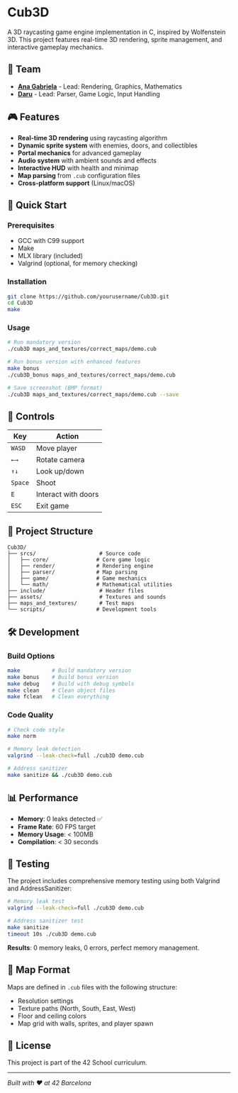 # Cub3D

A 3D raycasting game engine implementation in C, inspired by Wolfenstein 3D. This project features real-time 3D rendering, sprite management, and interactive gameplay mechanics.

## 👥 Team

- **[Ana Gabriela](https://github.com/Anagamedina)** - Lead: Rendering, Graphics, Mathematics
- **[Daru](https://github.com/Daruuu)** - Lead: Parser, Game Logic, Input Handling

## 🎮 Features

- **Real-time 3D rendering** using raycasting algorithm
- **Dynamic sprite system** with enemies, doors, and collectibles
- **Portal mechanics** for advanced gameplay
- **Audio system** with ambient sounds and effects
- **Interactive HUD** with health and minimap
- **Map parsing** from `.cub` configuration files
- **Cross-platform support** (Linux/macOS)

## 🚀 Quick Start

### Prerequisites
- GCC with C99 support
- Make
- MLX library (included)
- Valgrind (optional, for memory checking)

### Installation
```bash
git clone https://github.com/yourusername/Cub3D.git
cd Cub3D
make
```

### Usage
```bash
# Run mandatory version
./cub3D maps_and_textures/correct_maps/demo.cub

# Run bonus version with enhanced features
make bonus
./cub3D_bonus maps_and_textures/correct_maps/demo.cub

# Save screenshot (BMP format)
./cub3D maps_and_textures/correct_maps/demo.cub --save
```

## 🎯 Controls

| Key | Action |
|-----|--------|
| `WASD` | Move player |
| `←→` | Rotate camera |
| `↑↓` | Look up/down |
| `Space` | Shoot |
| `E` | Interact with doors |
| `ESC` | Exit game |

## 📁 Project Structure

```
Cub3D/
├── srcs/                    # Source code
│   ├── core/               # Core game logic
│   ├── render/             # Rendering engine
│   ├── parser/             # Map parsing
│   ├── game/               # Game mechanics
│   └── math/               # Mathematical utilities
├── include/                 # Header files
├── assets/                  # Textures and sounds
├── maps_and_textures/       # Test maps
└── scripts/                # Development tools
```

## 🛠️ Development

### Build Options
```bash
make          # Build mandatory version
make bonus    # Build bonus version
make debug    # Build with debug symbols
make clean    # Clean object files
make fclean   # Clean everything
```

### Code Quality
```bash
# Check code style
make norm

# Memory leak detection
valgrind --leak-check=full ./cub3D demo.cub

# Address sanitizer
make sanitize && ./cub3D demo.cub
```

## 📊 Performance

- **Memory**: 0 leaks detected ✅
- **Frame Rate**: 60 FPS target
- **Memory Usage**: < 100MB
- **Compilation**: < 30 seconds

## 🧪 Testing

The project includes comprehensive memory testing using both Valgrind and AddressSanitizer:

```bash
# Memory leak test
valgrind --leak-check=full ./cub3D demo.cub

# Address sanitizer test
make sanitize
timeout 10s ./cub3D demo.cub
```

**Results**: 0 memory leaks, 0 errors, perfect memory management.

## 📝 Map Format

Maps are defined in `.cub` files with the following structure:
- Resolution settings
- Texture paths (North, South, East, West)
- Floor and ceiling colors
- Map grid with walls, sprites, and player spawn


## 📄 License

This project is part of the 42 School curriculum.

---

*Built with ❤️ at 42 Barcelona*